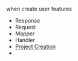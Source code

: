 when create user features

- Response
- Request
- Mapper
- Handler
- [Project Creation](dotnet-project-creation.md)
- 